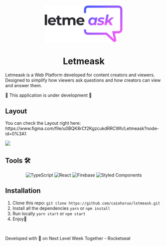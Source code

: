 <div align="center"> <img src="https://github.com/caioharuo/letmeask/blob/main/public/logo.svg" width="250px" /> <h1> Letmeask </h1> </div>
<p> Letmeask is a Web Platform developed for content creators and viewers. </br>
Designed to simplify how viewers ask questions and how creators can view and answer them. </p>

<p>🚧 This application is under development 🚧</p>

<h2>Layout</h2>
<p>You can check the Layout right here: https://www.figma.com/file/u0BQK8rCf2KgzcukdRRCWh/Letmeask?node-id=0%3A1</p>

<img src="https://i.imgur.com/qO41kYN.png" /> 

<h2>Tools 🛠️</h2>

<div align="center">
  <img alt="TypeScript" src="https://img.shields.io/badge/typescript-%23007ACC.svg?style=for-the-badge&logo=typescript&logoColor=white"/>
  <img alt="React" src="https://img.shields.io/badge/react-%2320232a.svg?style=for-the-badge&logo=react&logoColor=%2361DAFB"/>
  <img alt="Firebase" src="https://img.shields.io/badge/firebase-%23039BE5.svg?style=for-the-badge&logo=firebase"/>
  <img alt="Styled Components" src="https://img.shields.io/badge/styled--components-DB7093?style=for-the-badge&logo=styled-components&logoColor=white"/>
</div>

## Installation

1. Clone this repo: `git clone https://github.com/caioharuo/letmeask.git`
2. Install all the dependencies `yarn` or `npm install`
3. Run locally `yarn start` or `npm start`
4. Enjoy🎉

</br>

<p>Developed with 💜 on Next Level Week Together - Rocketseat</p>
